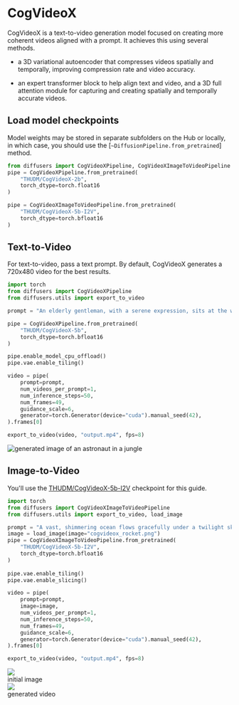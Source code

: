 <!--Copyright 2024 The HuggingFace Team. All rights reserved.

Licensed under the Apache License, Version 2.0 (the "License"); you may not use this file except in compliance with
the License. You may obtain a copy of the License at

http://www.apache.org/licenses/LICENSE-2.0

Unless required by applicable law or agreed to in writing, software distributed under the License is distributed on
an "AS IS" BASIS, WITHOUT WARRANTIES OR CONDITIONS OF ANY KIND, either express or implied. See the License for the
specific language governing permissions and limitations under the License.
-->
# CogVideoX

CogVideoX is a text-to-video generation model focused on creating more coherent videos aligned with a prompt. It achieves this using several methods.

- a 3D variational autoencoder that compresses videos spatially and temporally, improving compression rate and video accuracy.

- an expert transformer block to help align text and video, and a 3D full attention module for capturing and creating spatially and temporally accurate videos.
 


## Load model checkpoints
Model weights may be stored in separate subfolders on the Hub or locally, in which case, you should use the [`~DiffusionPipeline.from_pretrained`] method.


```py
from diffusers import CogVideoXPipeline, CogVideoXImageToVideoPipeline
pipe = CogVideoXPipeline.from_pretrained(
    "THUDM/CogVideoX-2b",
    torch_dtype=torch.float16
)

pipe = CogVideoXImageToVideoPipeline.from_pretrained(
    "THUDM/CogVideoX-5b-I2V",
    torch_dtype=torch.bfloat16
)

```

## Text-to-Video
For text-to-video, pass a text prompt. By default, CogVideoX generates a 720x480 video for the best results.

```py
import torch
from diffusers import CogVideoXPipeline
from diffusers.utils import export_to_video

prompt = "An elderly gentleman, with a serene expression, sits at the water's edge, a steaming cup of tea by his side. He is engrossed in his artwork, brush in hand, as he renders an oil painting on a canvas that's propped up against a small, weathered table. The sea breeze whispers through his silver hair, gently billowing his loose-fitting white shirt, while the salty air adds an intangible element to his masterpiece in progress. The scene is one of tranquility and inspiration, with the artist's canvas capturing the vibrant hues of the setting sun reflecting off the tranquil sea."

pipe = CogVideoXPipeline.from_pretrained(
    "THUDM/CogVideoX-5b",
    torch_dtype=torch.bfloat16
)

pipe.enable_model_cpu_offload()
pipe.vae.enable_tiling()

video = pipe(
    prompt=prompt,
    num_videos_per_prompt=1,
    num_inference_steps=50,
    num_frames=49,
    guidance_scale=6,
    generator=torch.Generator(device="cuda").manual_seed(42),
).frames[0]

export_to_video(video, "output.mp4", fps=8)

```


<div class="flex justify-center">
    <img src="https://huggingface.co/datasets/huggingface/documentation-images/resolve/main/diffusers/cogvideox/cogvideox_out.gif" alt="generated image of an astronaut in a jungle"/>
</div>


## Image-to-Video


You'll use the [THUDM/CogVideoX-5b-I2V](https://huggingface.co/THUDM/CogVideoX-5b-I2V)  checkpoint for this guide.

```py
import torch
from diffusers import CogVideoXImageToVideoPipeline
from diffusers.utils import export_to_video, load_image

prompt = "A vast, shimmering ocean flows gracefully under a twilight sky, its waves undulating in a mesmerizing dance of blues and greens. The surface glints with the last rays of the setting sun, casting golden highlights that ripple across the water. Seagulls soar above, their cries blending with the gentle roar of the waves. The horizon stretches infinitely, where the ocean meets the sky in a seamless blend of hues. Close-ups reveal the intricate patterns of the waves, capturing the fluidity and dynamic beauty of the sea in motion."
image = load_image(image="cogvideox_rocket.png")
pipe = CogVideoXImageToVideoPipeline.from_pretrained(
    "THUDM/CogVideoX-5b-I2V",
    torch_dtype=torch.bfloat16
)
 
pipe.vae.enable_tiling()
pipe.vae.enable_slicing()

video = pipe(
    prompt=prompt,
    image=image,
    num_videos_per_prompt=1,
    num_inference_steps=50,
    num_frames=49,
    guidance_scale=6,
    generator=torch.Generator(device="cuda").manual_seed(42),
).frames[0]

export_to_video(video, "output.mp4", fps=8)
```

<div class="flex gap-4">
  <div>
    <img class="rounded-xl" src="https://huggingface.co/datasets/huggingface/documentation-images/resolve/main/diffusers/cogvideox/cogvideox_rocket.png"/>
    <figcaption class="mt-2 text-center text-sm text-gray-500">initial image</figcaption>
  </div>
  <div>
    <img class="rounded-xl" src="https://huggingface.co/datasets/huggingface/documentation-images/resolve/main/diffusers/cogvideox/cogvideox_outrocket.gif"/>
    <figcaption class="mt-2 text-center text-sm text-gray-500">generated video</figcaption>
  </div>
</div>

